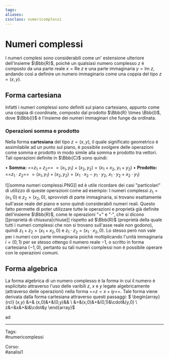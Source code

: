 ```yaml
---
tags:
aliases:
cssclass: numericomplessi
---
```

# Numeri complessi

I numeri complesi sono considerabili come un' estensione ulteriore dell'insieme $\Bbb{R}$, poichè un qualsiasi numero complesso $z$ è composto da una parte reale $x=\text{Re }z$ e una parte immaginaria $y=\text{Im }z$, andando così a definire un numero immaginario come una coppia del tipo $z=(x,y)$. 
## Forma cartesiana
Infatti i numeri complessi sono definiti sul piano cartesiano, appunto come una coppia di coordinate, composto dal prodotto $\Bbb{R} \times \Bbb{I}$, dove $\Bbb{I}$ è l'insieme dei numeri immaginari che funge da ordinata.
### Operazioni somma e prodotto
Nella forma **cartesiana** del tipo $z=(x,y)$, il quale significato geometrico è assimilabile ad un punto sul piano, è possibile svolgere delle operazioni come somma e prodotto in modo simile alla somma e prodotto tra vettori. Tali operazioni definite in $\Bbb{C}$ sono quindi:

<span class="center"><span>• **Somma:**  ==$z_1+z_2$== $=(x_1,y_1)+(x_2,y_2)=(x_1+x_2,\ y_1+y_2)$</span> </span><span class="center">• **Prodotto:** ==$z_1\cdot z_2$== $=(x_1,y_1)+(x_2,y_2)=(x_1\cdot x_2 - y_1\cdot y_2,\ x_1 \cdot y_2 + x_2 \cdot y_1)$</span>

![[somma numeri complessi.PNG]]
 ed è utile ricordare dei casi "particolari" di utilizzo di queste operazioni come ad esempio: 
 I numeri complessi $z_1=(x_1,0)$ e $z_2=(x_2,0)$, sprovvisti di parte immaginaria, si trovano esattamente sull'asse reale del piano e sono quindi considerabili numeri reali. Questo fatto permette di poter utilizzare tutte le operazioni e proprietà già definite dell'insieme $\Bbb{R}$, come le operazioni "$+$" e "$\cdot$", che si dicono [[proprietà di chiusura|chiuse]] rispetto ad $\Bbb{R}$ (proprietà della quale tutti i numeri complessi che non si trovano sull'asse reale non godono), quindi $z_1 + z_2=(x_1+x_2,0)$ e $z_1 \cdot z_2=(x_1\cdot x_2,0)$. Lo stesso però non vale per i numeri con parte immaginaria poichè moltiplicando l'unità immaginaria $i = (0,1)$ per se stesso ottengo il numero reale $-1$, o scritto in forma cartesiana $(-1,0)$, pertanto su tali numeri complessi non è possibile operare con le operazioni comuni.

## Forma algebrica
La forma algebrica di un numero complesso è la forma in cui il numero è esplicitato attraverso l'uso delle varibili $z$, $x$ e $y$ legate algebricamente (attraverso delle operazioni) nella forma ==$z =x+iy$==.
Tale forma viene derivata dalla forma cartesiana attraverso questi passaggi:
<span class="importante"> $
\begin{array}{rcl}
(x,y) &=& (x,0)&+&(0,y)&&
\\
&=&(x,0)&+&(0,1)&\cdot&(y,0)
\\
z&=&x&+&i&\cdot&y
\end{array}$

ad







***

Tags:  
#numericomplessi

Corso:  
#analisi1 


